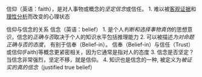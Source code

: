 信仰（英语：faith），是对人事物或概念的*坚定信念*或信任。
	1. 难以被<u>客观证据</u>和<u>理性分析</u>而改变的心理状态

信仰与信念的关系
信念（英语：belief）
	1. 是个人*判断和选择事物真伪*的思想意识，信念的*正确与否*取决于个人的知识水平包括推理能力
	2. 可以被描述*为对命题正确与否的态度*， 有别于信奉（Belief-in）。 信奉（Belief-in）与信任（Trust）或信仰(Faith)等概念更紧密相关，因为它通常是指对人的态度
	3. 信念是否坚定？当信念非常强烈，坚定不移，就是信仰。
	4. 知识也是信念的一种, 被定义为*被证实的真的信念*（justified true belief）